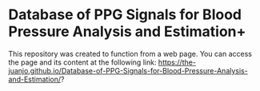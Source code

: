 # Database of PPG Signals for Blood Pressure Analysis and Estimation+

This repository was created to function from a web page. You can access the page and its content at the following link: https://the-juanjo.github.io/Database-of-PPG-Signals-for-Blood-Pressure-Analysis-and-Estimation/?
